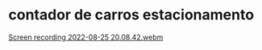 # contador de carros estacionamento

[Screen recording 2022-08-25 20.08.42.webm](https://user-images.githubusercontent.com/109696840/186784609-b0d20a2e-a906-4582-9193-eb708b6d4a7c.webm)
